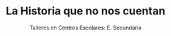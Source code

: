 ---
layout: post
title: "La Historia que no nos cuentan"
subtitle: "Talleres en Centros Escolares: E. Secundaria"
background: "/img/posts/bg-alhama.jpg"
eventdate: 2019-02-27 08:00:00 +0100
category: "local"
tags: "alhama"
speakers:
    - name: "Colectivo de Historia Social-Cieza"
---